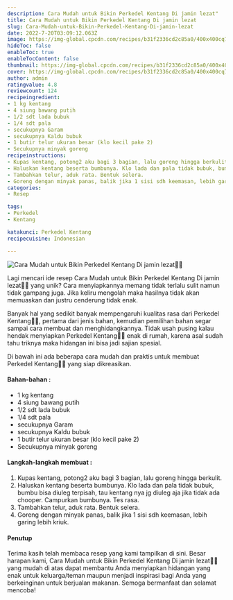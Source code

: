 ```yaml
---
description: Cara Mudah untuk Bikin Perkedel Kentang Di jamin lezat"
title: Cara Mudah untuk Bikin Perkedel Kentang Di jamin lezat
slug: Cara-Mudah-untuk-Bikin-Perkedel-Kentang-Di-jamin-lezat
date: 2022-7-20T03:09:12.063Z
image: https://img-global.cpcdn.com/recipes/b31f2336cd2c85a0/400x400cq70/photo.jpg
hideToc: false
enableToc: true
enableTocContent: false
thumbnail: https://img-global.cpcdn.com/recipes/b31f2336cd2c85a0/400x400cq70/photo.jpg
cover: https://img-global.cpcdn.com/recipes/b31f2336cd2c85a0/400x400cq70/photo.jpg
author: admin
ratingvalue: 4.8
reviewcount: 124
recipeingredient:
- 1 kg kentang
- 4 siung bawang putih
- 1/2 sdt lada bubuk
- 1/4 sdt pala
- secukupnya Garam
- secukupnya Kaldu bubuk
- 1 butir telur ukuran besar (klo kecil pake 2)
- Secukupnya minyak goreng
recipeinstructions:
- Kupas kentang, potong2 aku bagi 3 bagian, lalu goreng hingga berkulit.
- Haluskan kentang beserta bumbunya. Klo lada dan pala tidak bubuk, bumbu bisa diuleg terpisah, tau kentang nya jg diuleg aja jika tidak ada chooper. Campurkan bumbunya. Tes rasa.
- Tambahkan telur, aduk rata. Bentuk selera.
- Goreng dengan minyak panas, balik jika 1 sisi sdh keemasan, lebih garing lebih kriuk.
categories:
- Resep

tags:
- Perkedel
- Kentang

katakunci: Perkedel Kentang
recipecuisine: Indonesian

---
```


![Cara Mudah untuk Bikin Perkedel Kentang Di jamin lezat👩‍🍳](https://img-global.cpcdn.com/recipes/b31f2336cd2c85a0/400x400cq70/photo.jpg)

Lagi mencari ide resep Cara Mudah untuk Bikin Perkedel Kentang Di jamin lezat👩‍🍳 yang unik? Cara menyiapkannya memang tidak terlalu sulit namun tidak gampang juga. Jika keliru mengolah maka hasilnya tidak akan memuaskan dan justru cenderung tidak enak.

Banyak hal yang sedikit banyak mempengaruhi kualitas rasa dari Perkedel Kentang👩‍🍳, pertama dari jenis bahan, kemudian pemilihan bahan segar sampai cara membuat dan menghidangkannya. Tidak usah pusing kalau hendak menyiapkan Perkedel Kentang👩‍🍳 enak di rumah, karena asal sudah tahu triknya maka hidangan ini bisa jadi sajian spesial.

Di bawah ini ada beberapa cara mudah dan praktis untuk membuat Perkedel Kentang👩‍🍳 yang siap dikreasikan.

<!--inarticleads1-->

#### Bahan-bahan :

- 1 kg kentang
- 4 siung bawang putih
- 1/2 sdt lada bubuk
- 1/4 sdt pala
- secukupnya Garam
- secukupnya Kaldu bubuk
- 1 butir telur ukuran besar (klo kecil pake 2)
- Secukupnya minyak goreng

<!--inarticleads2-->

#### Langkah-langkah membuat :

1. Kupas kentang, potong2 aku bagi 3 bagian, lalu goreng hingga berkulit.
1. Haluskan kentang beserta bumbunya. Klo lada dan pala tidak bubuk, bumbu bisa diuleg terpisah, tau kentang nya jg diuleg aja jika tidak ada chooper. Campurkan bumbunya. Tes rasa.
1. Tambahkan telur, aduk rata. Bentuk selera.
1. Goreng dengan minyak panas, balik jika 1 sisi sdh keemasan, lebih garing lebih kriuk.

#### Penutup

Terima kasih telah membaca resep yang kami tampilkan di sini. Besar harapan kami, Cara Mudah untuk Bikin Perkedel Kentang Di jamin lezat👩‍🍳 yang mudah di atas dapat membantu Anda menyiapkan hidangan yang enak untuk keluarga/teman maupun menjadi inspirasi bagi Anda yang berkeinginan untuk berjualan makanan. Semoga bermanfaat dan selamat mencoba!